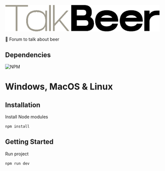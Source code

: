 <img src="public/img/talkbeer.png" alt="LOGO_NAME" style="width: 500px;">

🍺 Forum to talk about beer

[//]: # (## Asserts)

[//]: # ()
[//]: # (-   [ASSERT_NAME]&#40;ASSERT_PATH&#41;)


## Dependencies

![NPM](https://img.shields.io/badge/NPM-%23CB3837.svg?style=for-the-badge&logo=npm&logoColor=white)

# Windows, MacOS & Linux

## Installation

Install Node modules
```sh
npm install
```

## Getting Started

Run project
```sh
npm run dev
```
